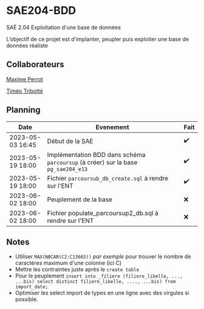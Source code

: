 # SAE204-BDD

SAÉ 2.04 Exploitation d'une base de données

L’objectif de ce projet est d'implanter, peupler puis exploiter une base de données réaliste

## Collaborateurs

[Maxime Perrot](https://github.com/mxPerrot)

[Timéo Tribotté](https://github.com/Huntshi)

## Planning

Date | Evenement | Fait
-|-|-
2023-05-03 16:45 | Début de la SAE | ✔️
2023-05-19 18:00 | Implémentation BDD dans schéma `parcoursup` (à créer) sur la base `pg_sae204_e13` | ✔️
2023-05-19 18:00 | Fichier `parcoursub_db_create.sql` à rendre sur l'ENT<br> | ✔️
2023-06-02 18:00 | Peuplement de la base | ❌
2023-06-02 18:00 | Fichier populate_parcoursup2_db.sql à rendre sur l'ENT | ❌
## Notes

* Utiliser `MAX(NBCAR(C2:C13665))` *par exemple* pour trouver le nombre de caractères maximum d'une colonne (ici C)
* Mettre les contraintes juste après le `create table`
* Pour le peuplement `insert into _filiere (filiere_libelle, ..., ...bis) select distinct filiere_libelle, ...., ...bis) from import_date;`
* Optimiser les select import de types en une ligne avec des virgules si possible.
